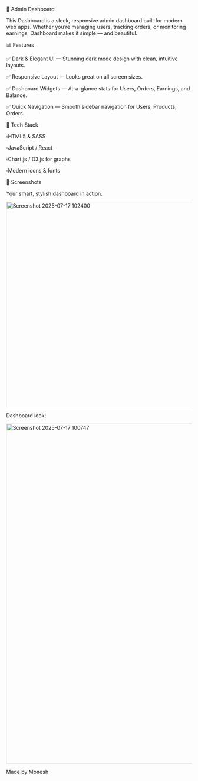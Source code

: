🚀 Admin Dashboard

This Dashboard is a sleek, responsive admin dashboard built for modern web apps. Whether you’re managing users, tracking orders, or monitoring earnings, Dashboard makes it simple — and beautiful.

📊 Features

✅ Dark & Elegant UI — Stunning dark mode design with clean, intuitive layouts.

✅ Responsive Layout — Looks great on all screen sizes.

✅ Dashboard Widgets — At-a-glance stats for Users, Orders, Earnings, and Balance.

✅ Quick Navigation — Smooth sidebar navigation for Users, Products, Orders.

🧩 Tech Stack

▫️HTML5 & SASS

▫️JavaScript / React 

▫️Chart.js / D3.js for graphs

▫️Modern icons & fonts

📌 Screenshots

Your smart, stylish dashboard in action.


<img width="799" height="556" alt="Screenshot 2025-07-17 102400" src="https://github.com/user-attachments/assets/55455127-9bf3-4688-8da2-47f40f76bec0" />



Dashboard look:

<img width="1910" height="919" alt="Screenshot 2025-07-17 100747" src="https://github.com/user-attachments/assets/4c13fbcb-8a56-46dc-91f2-a93501e994c2" />


   Made by Monesh 

